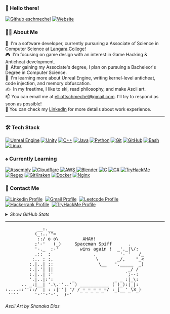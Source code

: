 ### 👾&nbsp;Hello there!
[![Github eschmechel](https://img.shields.io/github/followers/eschmechel?label=follow&style=social)](https://github.com/eschmechel)&nbsp;[![Website](https://img.shields.io/website?url=https://eschmechel.dev&up_color=blueviolet&down_color=red&logo=%23F38020&label=eschmechel.dev&link=https%3A%2F%2Feschmechel.dev)](https://eschmechel.dev)&nbsp;
### 👨‍💻&nbsp;About Me

📓&nbsp; I'm a software developer, currently pursuring a Associate of Science in Computer Science at <a href="https://langara.ca">Langara College</a>! \
🎮&nbsp; I'm focusing on game design with an interest in Game Hacking & Anticheat development.\
🎯&nbsp; After gaining my Associate's degree, I plan on pursuing a Bacheleor's Degree in Computer Science.\
🌱&nbsp; I'm learning more about Unreal Engine, writing kernel-level anticheat, code injection, and memory obfuscation.\
✍️&nbsp; In my freetime, I like to ski, read philosophy, and make Ascii art.\
📫&nbsp;You can email me at elliottschmechel@gmail.com. I'll try to respond as soon as possible!\
📄&nbsp;You can check my [LinkedIn](https://www.linkedin.com/in/eschmechel/) for more details about work experience.&nbsp;<hr>
### 🛠️&nbsp;Tech Stack
[![Unreal Engine](https://go-skill-icons.vercel.app/api/icons?i=unrealengine&titles=true "Unreal Engine")](https://www.unrealengine.com/)
[![Unity](https://go-skill-icons.vercel.app/api/icons?i=unity&titles=true "Unity")](https://unity.com/)
[![C++](https://go-skill-icons.vercel.app/api/icons?i=cpp&titles=true "C++")](https://en.cppreference.com/w/cpp/)
[![Java](https://go-skill-icons.vercel.app/api/icons?i=java&titles=true "Java")](https://dev.java/)
[![Python](https://go-skill-icons.vercel.app/api/icons?i=python&titles=true "Python")](https://www.python.org/)
[![Git](https://go-skill-icons.vercel.app/api/icons?i=git&titles=true "Git")](https://git-scm.com/)
[![GitHub](https://go-skill-icons.vercel.app/api/icons?i=github&titles=true "Github")](https://github.com/)
[![Bash](https://go-skill-icons.vercel.app/api/icons?i=bash&titles=true "Bash")](https://www.gnu.org/software/bash/)
[![Linux](https://go-skill-icons.vercel.app/api/icons?i=linux&titles=true "Linux")](https://www.kernel.org/)
### ♠️&nbsp;Currently Learning
[![Assembly](https://go-skill-icons.vercel.app/api/icons?i=assembly&titles=true "Assembly Language")](https://en.wikipedia.org/wiki/Assembly_language)
[![Cloudflare](https://go-skill-icons.vercel.app/api/icons?i=cloudflare&titles=true "Cloudflare")](https://www.cloudflare.com)
[![AWS](https://go-skill-icons.vercel.app/api/icons?i=aws&titles=true "Amazon Web Services (AWS)")](https://aws.amazon.com/)
[![Blender](https://go-skill-icons.vercel.app/api/icons?i=blender&titles=true "Blender")](https://www.blender.org/)
[![C](https://go-skill-icons.vercel.app/api/icons?i=c&titles=true "C Programming Language")](https://en.cppreference.com/w/c/language.html)
[![C#](https://go-skill-icons.vercel.app/api/icons?i=cs&titles=true "C# Programming Language")](https://learn.microsoft.com/en-us/dotnet/csharp/)
[![TryHackMe](https://go-skill-icons.vercel.app/api/icons?i=tryhackme&titles=true "TryHackMe")](https://tryhackme.com/)
[![Regex](https://go-skill-icons.vercel.app/api/icons?i=regex&titles=true "Regular Expressions (Regex)")](https://en.wikipedia.org/wiki/Regular_expression)
[![GitKraken](https://go-skill-icons.vercel.app/api/icons?i=gitkraken&titles=true "GitKraken")](https://www.gitkraken.com/)
[![Docker](https://go-skill-icons.vercel.app/api/icons?i=docker&titles=true "Docker")](https://docker.com/)
[![Nginx](https://go-skill-icons.vercel.app/api/icons?i=nginx&titles=true "Nginx")](https://nginx.org)
### 📱&nbsp;Contact Me
[![Linkedin Profile](https://go-skill-icons.vercel.app/api/icons?i=linkedin&titles=true "My Linkedin Profile")](https://www.linkedin.com/eschmechel)&nbsp;
[![Gmail Profile](https://go-skill-icons.vercel.app/api/icons?i=gmail&titles=true "Email Me")](mailto:elliottschmechel@gmail.com)&nbsp;
[![Leetcode Profile](https://go-skill-icons.vercel.app/api/icons?i=leetcode&titles=true "My Leetcode Profile")](https://leetcode.com/u/eschmechel/)&nbsp;
[![Hackerrank Profile](https://go-skill-icons.vercel.app/api/icons?i=hackerrank&titles=true "My Hackerrank Profile")](https://www.hackerrank.com/profile/elliottschmechel)&nbsp;
[![TryHackMe Profile](https://go-skill-icons.vercel.app/api/icons?i=tryhackme&titles=true "My TryHackMe Profile")](https://tryhackme.com/p/eschmechel)&nbsp;
<details>
      <summary><i>Show GitHub Stats</i></summary>

![Elliott's Github Stats](https://github-readme-stats.vercel.app/api?username=eschmechel&show_icons=true&theme=material-palenight)

</details>
<hr>
<pre>
            __:.__
           (_:..'"=
            ::/ o o\         AHAH!
           ;'-'   (_)     Spaceman Spiff      .
           '-._  ;-'        wins again !  _'._|\/:
           .:;  ;                .         '- '   /_
          :.. ; ;,                \       _/,    "_<
         :.|..| ;:                 \__   '._____  _)
         :.|.'| ||                            _/ /
         :.|..| :'                           `;--:
         '.|..|:':       _               _ _ :|_\:
      .. _:|__| '.\.''..' ) ___________ ( )_):|_|:
:....::''::/  | : :|''| "/ /_=_=_=_=_=/ :_[__'_\3_)
 ''''      '-''-'-'.__)-'
</pre>
<h6><i>Ascii Art by Shanaka Dias</i></h6>